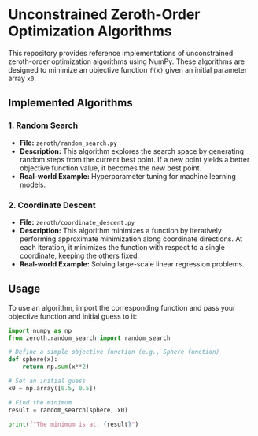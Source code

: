 # Unconstrained Zeroth-Order Optimization Algorithms

This repository provides reference implementations of unconstrained zeroth-order optimization algorithms using NumPy. These algorithms are designed to minimize an objective function `f(x)` given an initial parameter array `x0`.

## Implemented Algorithms

### 1. Random Search

- **File:** `zeroth/random_search.py`
- **Description:** This algorithm explores the search space by generating random steps from the current best point. If a new point yields a better objective function value, it becomes the new best point.
- **Real-world Example:** Hyperparameter tuning for machine learning models.

### 2. Coordinate Descent

- **File:** `zeroth/coordinate_descent.py`
- **Description:** This algorithm minimizes a function by iteratively performing approximate minimization along coordinate directions. At each iteration, it minimizes the function with respect to a single coordinate, keeping the others fixed.
- **Real-world Example:** Solving large-scale linear regression problems.

## Usage

To use an algorithm, import the corresponding function and pass your objective function and initial guess to it:

```python
import numpy as np
from zeroth.random_search import random_search

# Define a simple objective function (e.g., Sphere function)
def sphere(x):
    return np.sum(x**2)

# Set an initial guess
x0 = np.array([0.5, 0.5])

# Find the minimum
result = random_search(sphere, x0)

print(f"The minimum is at: {result}")
```
